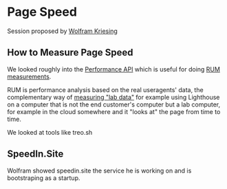 # Page Speed 

Session proposed by [Wolfram Kriesing](https://mastodontech.de/@wolframkriesing)

## How to Measure Page Speed

We looked roughly into the [Performance API](https://developer.mozilla.org/en-US/docs/Web/API/Performance)
which is useful for doing [RUM measurements](https://developer.mozilla.org/en-US/docs/Glossary/Real_User_Monitoring).

RUM is performance analysis based on the real useragents' data, the complementary
way of [measuring "lab data"](https://developer.mozilla.org/en-US/docs/Glossary/Synthetic_monitoring)
for example using Lighthouse on a computer that is not the end customer's computer but a lab computer,
for example in the cloud somewhere and it "looks at" the page from time to time.

We looked at tools like treo.sh 

## SpeedIn.Site

Wolfram showed speedin.site the service he is working on and is bootstraping as a startup.
